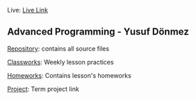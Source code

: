 Live: [Live Link](https://donmezyusuf.github.io/Advanced-Programming-Techniques/)


## Advanced Programming - Yusuf Dönmez

[Repository](https://github.com/donmezyusuf/Advanced-Programming-Techniques): contains all source files

[Classworks](https://github.com/donmezyusuf/Advanced-Programming-Techniques/Classworks): Weekly lesson practices

[Homeworks](https://github.com/donmezyusuf/Advanced-Programming-Techniques/Hoemworks): Contains lesson's homeworks 

[Project](https://github.com/donmezyusuf/Advanced-Programming-Techniques/Projects): Term project link

